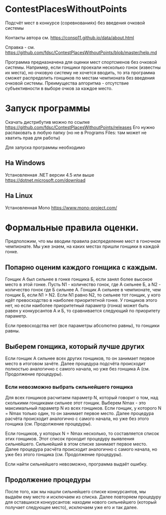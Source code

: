 # ContestPlacesWithoutPoints
Подсчёт мест в конкурсе (соревнованиях) без введения очковой системы

Контакты автора см. https://consp11.github.io/data/about.html

Справка - см. https://github.com/fdsc/ContestPlacesWithoutPoints/blob/master/help.md

Программа предназначена для оценки мест спортсменов без очковой системы.
Например, если гонщики проехали несколько гонок (известны их места), но очковую систему не хочется вводить, то эта программа сможет распределить гонщиков по местам чемпионата без введения очковой системы.
Преимущества алгоритма - отсутствие субъективности в выборе очков за каждое место.

# Запуск программы

Скачать дистрибутив можно по ссылке https://github.com/fdsc/ContestPlacesWithoutPoints/releases
Его нужно распаковать в любую папку (но не в Programs Files: там может не хватить прав для работы)

Для запуска программы необходимо
## На Windows
Установленная .NET версии 4.5 или выше
https://dotnet.microsoft.com/download

## На Linux
Установленная Mono
https://www.mono-project.com/

# Формальные правила оценки.
Предположим, что мы вводим правила распределение мест в гоночном чемпионате.
Мы уже знаем, на каких местах пришли гонщики в каждой гонке.

## Попарно оценим каждого гонщика с каждым.
Гонщик А был сильнее в гонке гонщика Б, если занял более высокое место в этой гонке.
Пусть N1 - количество гонок, где A сильнее Б, а N2 - количество гонок где Б сильнее А.
Гонщик А сильнее в чемпионате, чем гонщик Б, если N1 > N2.
Если N1 равно N2, то сильнее тот гонщик, у кого идёт превосходство в наиболее приоритетной гонке.
У гонщиков этого нет, но если наиболее приоритетный параметр (гонка) может быть равен у конкурсантов А и Б, то сравнивается следующий по приоритету параметр.

Если превосходства нет (все параметры абсолютно равны), то гонщики равны.

## Выберем гонщика, который лучше других
Если гонщик А сильнее всех других гонщиков, то он занимает первое место в итоговом зачёте.
Далее процедура подсчёта происходит полностью аналогично с самого начала, но уже без гонщика А (см. Продолжение процедуры).

### Если невозможно выбрать сильнейшего гонщика
Для всех гонщиков расчитаем параметр N, который говорит о том, над сколькими гонщиками сильнее этот гонщик.
Выберем Nmax - это максимальный параметр N из всех гонщиков.
Если гонщик, у которого N = Nmax только один, то он занимает первое место. Далее процедура расчёта происходит аналогично с самого начала, но уже без этого гонщика (см. Продолжение процедуры).

Если гонщиков, у которых N = Nmax несколько, то составляется список этих гонщиков. Этот список проходит процедуру выявления сильнейшего.
Сильнейший в этом списке занимает первое место. Далее процедура расчёта происходит аналогично с самого начала, но уже без этого гонщика (см. Продолжение процедуры).

Если найти сильнейшего невозможно, программа выдаёт ошибку.

## Продолжение процедуры
После того, как мы нашли сильнейшего списке конкурсантов, мы выдаём ему место и исключаем из списка.
Далее повторяем процедуру для оставшихся конкурсантов: находим нового сильнейшего (который получает следующее место), исключаем уже его и так далее.
